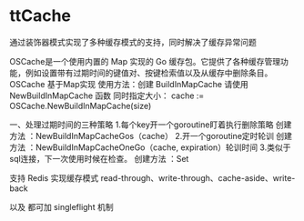 # ttCache
通过装饰器模式实现了多种缓存模式的支持，同时解决了缓存异常问题

OSCache是一个使用内置的 Map 实现的 Go 缓存包。它提供了各种缓存管理功能，例如设置带有过期时间的键值对、按键检索值以及从缓存中删除条目。
OSCache 基于Map实现
 使用方法：创建 BuildInMapCache
         请使用NewBuildInMapCache 函数 同时指定大小： 
         cache := OSCache.NewBuildInMapCache(size)
        
  一、处理过期时间的三种策略
      1.每个key开一个goroutine盯着执行删除策略
         创建方法 ：NewBuildInMapCacheGos（cache）
      2.开一个goroutine定时轮训
          创建方法 ：NewBuildInMapCacheOneGo（cache, expiration）轮训时间
      3.类似于sql连接，下一次使用时候在检查。
          创建方法 ：Set

    


支持 Redis 实现缓存模式
read-through、write-through、cache-aside、write-back 

以及 都可加 singleflight 机制